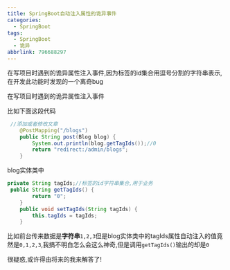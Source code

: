 ```yaml
---
title: SpringBoot自动注入属性的诡异事件
categories:
  - SpringBoot
tags:
  - SpringBoot
  - 诡异
abbrlink: 796688297
---
```


在写项目时遇到的诡异属性注入事件,因为标签的id集合用逗号分割的字符串表示,在开发此功能时发现的一个离奇bug
<!--more-->
在写项目时遇到的诡异属性注入事件

比如下面这段代码

```java
 //添加或者修改文章
    @PostMapping("/blogs")
    public String post(Blog blog) {
        System.out.println(blog.getTagIds());//0
        return "redirect:/admin/blogs";
    }
```

blog实体类中

```java
private String tagIds;//标签的id字符串集合,用于业务
 public String getTagIds() {
        return "0";
    }
    public void setTagIds(String tagIds) {
        this.tagIds = tagIds;
    }
```

比如前台传来数据是**字符串**`1,2,3`但是blog实体类中的tagIds属性自动注入的值竟然是`0,1,2,3`,我搞不明白怎么会这么神奇,但是调用`getTagIds()`输出的却是`0`

很疑惑,或许得由将来的我来解答了!